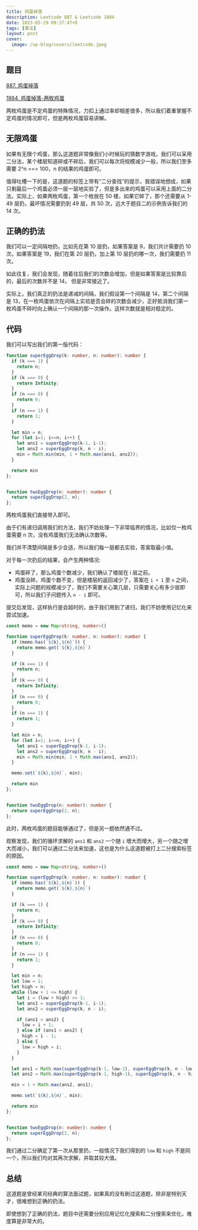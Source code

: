 ```yaml
---
title: 鸡蛋掉落
description: Leetcode 887 & Leetcode 1884
date: 2023-05-29 09:37:47+8
tags: [算法]
layout: post
cover:
  image: /vp-blog/covers/leetcode.jpeg
---
```


## 题目

[887. 鸡蛋掉落](https://leetcode.cn/problems/super-egg-drop/)

[1884. 鸡蛋掉落-两枚鸡蛋](https://leetcode.cn/problems/egg-drop-with-2-eggs-and-n-floors/)

两枚鸡蛋是不定鸡蛋的特殊情况，力扣上通过率却相差很多，所以我们着重掌握不定鸡蛋的情况即可，但是两枚鸡蛋容易讲解。


## 无限鸡蛋

如果有无限个鸡蛋，那么这道题非常像我们小时候玩的猜数字游戏，我们可以采用二分法，某个楼层知道碎或不碎后，我们可以每次将规模减少一般，所以我们至多需要  2^n === 100，n 的结果的鸡蛋即可。

值得吐槽一下的是，这道题的标签上带有“二分查找”的提示，我错误地想成，如果只剩最后一个鸡蛋必须一层一层地实验了，但是多出来的鸡蛋可以采用上面的二分法。实际上，如果两枚鸡蛋，第一个枚放在 50 楼，如果它碎了，那个还需要从 1-49 层扔，最坏情况需要扔到 49 层，共 50 次，远大于题目二的示例告诉我们的 14 次。


## 正确的扔法

我们可以一定间隔地扔，比如先在第 10 层扔，如果答案是 9，我们共计需要扔 10 次。如果答案是 19，我们在第 20 层扔，加上第 10 层扔的哪一次，我们需要扔 11 次。

如此往复，我们会发现，随着往后我们的次数会增加，但是如果答案是比较靠后的，最后的次数并不是 14， 但是非常接近了。

实际上，我们真正的扔法是递减的间隔，我们假设第一个间隔是 14，第二个间隔是 13，在一枚鸡蛋依次在间隔上实验是否会碎的次数会减少，正好抵消我们第一枚鸡蛋不碎时向上确认一个间隔的那一次操作。这样次数就是相对稳定的。


## 代码

我们可以写出我们的第一版代码：

```typescript
function superEggDrop(k: number, n: number): number {
  if (k === 1) {
    return n;
  }
  if (k === 0) {
    return Infinity;
  }
  if (n === 0) {
    return 0;
  }
  if (n === 1) {
    return 1;
  }

  let min = n;
  for (let i=1; i<=n; i++) {
    let ans1 = superEggDrop(k-1, i-1);
    let ans2 = superEggDrop(k, n - i);
    min = Math.min(min, 1 + Math.max(ans1, ans2));
  }

  return min
};


function twoEggDrop(n: number): number {
  return superEggDrop(2, n);
};
```

两枚鸡蛋我们直接带入即可。

由于们有递归调用我们的方法，我们不妨处理一下非常临界的情况，比如仅一枚鸡蛋需要 n 次，没有鸡蛋我们无法确认次数等。

我们并不清楚间隔是多少合适，所以我们每一层都去实验，答案取最小值。

对于每一次扔后的结果，会产生两种情况:

- 鸡蛋碎了，那么鸡蛋个数减少，我们确认了楼层在 i 层之前。
- 鸡蛋没碎，鸡蛋个数不变，但是楼层的返回减少了，答案在 `i + 1` 至 `n` 之间，实际上问题的规模减少了，我们不需要关心第几层，只需要关心有多少层即可，所以我们子问题传入 `n - i` 即可。

提交后发现，这样执行是会超时的，由于我们用到了递归，我们不妨使用记忆化来尝试加速。

```typescript
const memo = new Map<string, number>()

function superEggDrop(k: number, n: number): number {
  if (memo.has(`${k},${n}`)) {
    return memo.get(`${k},${n}`)
  }

  if (k === 1) {
    return n;
  }
  if (k === 0) {
    return Infinity;
  }
  if (n === 0) {
    return 0;
  }
  if (n === 1) {
    return 1;
  }

  let min = n;
  for (let i=1; i<=n; i++) {
    let ans1 = superEggDrop(k-1, i-1);
    let ans2 = superEggDrop(k, n - i);
    min = Math.min(min, 1 + Math.max(ans1, ans2));
  }

  memo.set(`${k},${n}`, min);

  return min
};


function twoEggDrop(n: number): number {
  return superEggDrop(2, n);
};
```

此时，两枚鸡蛋的题目能够通过了，但是另一题依然通不过。

观察发现，我们的循环求解的 `ans1` 和 `ans2` 一个随 `i` 增大而增大，另一个随之增大而减小，我们可以通过二分法来加速，这也是为什么这道题被打上二分搜索标签的原因。

```typescript
const memo = new Map<string, number>()

function superEggDrop(k: number, n: number): number {
  if (memo.has(`${k},${n}`)) {
    return memo.get(`${k},${n}`)
  }

  if (k === 1) {
    return n;
  }
  if (k === 0) {
    return Infinity;
  }
  if (n === 0) {
    return 0;
  }
  if (n === 1) {
    return 1;
  }

  let min = n;
  let low = 1;
  let high = n;
  while (low + 1 <= high) {
    let i = (low + high) >> 1;
    let ans1 = superEggDrop(k-1, i-1);
    let ans2 = superEggDrop(k, n - i);

    if (ans1 < ans2) {
      low = i + 1;
    } else if (ans1 > ans2) {
      high = i - 1;
    } else {
      low = high = i;
    }
  }

  let ans1 = Math.max(superEggDrop(k-1, low-1), superEggDrop(k, n - low));
  let ans2 = Math.max(superEggDrop(k-1, high-1), superEggDrop(k, n - high));

  min = 1 + Math.max(ans2, ans1);

  memo.set(`${k},${n}`, min);

  return min
};


function twoEggDrop(n: number): number {
  return superEggDrop(2, n);
};
```

我们通过二分确定了第一次从那里扔，一般情况下我们得到的 `low` 和 `high` 不是同一个，所以我们均对其再次求解，并取其较大值。


## 总结

这道题是曾经某司经典的算法面试题，如果真的没有刷过这道题，除非是特别天才，很难想到正确的扔法。

即使想到了正确的扔法，题目中还需要分别应用记忆化搜索和二分搜索来优化，难度算是非常大的。

